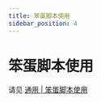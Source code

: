 ```yaml
---
title: 笨蛋脚本使用
sidebar_position: 4
---
```


# 笨蛋脚本使用

请见 [通用 | 笨蛋脚本使用](https://yizhan.wiki/NitWikit/preparation/dumb-script-using)
